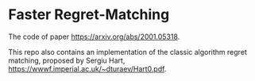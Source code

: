 # Faster Regret-Matching

The code of paper https://arxiv.org/abs/2001.05318.

This repo also contains an implementation of the classic algorithm regret matching, 
proposed by Sergiu Hart, https://wwwf.imperial.ac.uk/~dturaev/Hart0.pdf.
